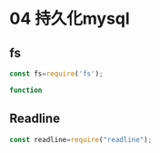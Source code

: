 # 04 持久化mysql

## fs

```javascript
const fs=require('fs');

function 


```

## Readline

```javascript
const readline=require("readline");



```

## 